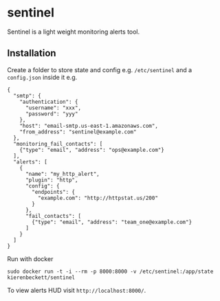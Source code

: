 sentinel
========

Sentinel is a light weight monitoring alerts tool.

Installation
------------

Create a folder to store state and config e.g. `/etc/sentinel` and a `config.json` inside it e.g.

```
{
  "smtp": {
    "authentication": {
      "username": "xxx",
      "password": "yyy"
    },
    "host": "email-smtp.us-east-1.amazonaws.com",
    "from_address": "sentinel@example.com"
  },
  "monitoring_fail_contacts": [
    {"type": "email", "address": "ops@example.com"}
  ],
  "alerts": [
    {
      "name": "my_http_alert",
      "plugin": "http",
      "config": {
        "endpoints": {
          "example.com": "http://httpstat.us/200"
        }
      },
      "fail_contacts": [
        {"type": "email", "address": "team_one@example.com"}
      ]
    }
  ]
}
```

Run with docker

```
sudo docker run -t -i --rm -p 8000:8000 -v /etc/sentinel:/app/state kierenbeckett/sentinel
```

To view alerts HUD visit `http://localhost:8000/`.
